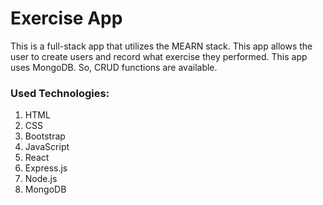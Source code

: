 # Exercise App

This is a full-stack app that utilizes the MEARN stack. This app allows the user to create users and record what exercise they performed. This app uses MongoDB. So, CRUD functions are available.


### Used Technologies:
1. HTML
2. CSS
3. Bootstrap
4. JavaScript
5. React
6. Express.js
7. Node.js
8.  MongoDB

